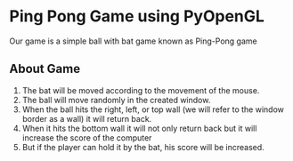# Ping Pong Game using PyOpenGL
Our game is a simple ball with bat game known as Ping-Pong game

## About Game
1. The bat will be moved according to the movement of the mouse.
2. The ball will move randomly in the created window.
3. When the ball hits the right, left, or top wall (we will refer to the window border as a wall) it will return back.
4. When it hits the bottom wall it will not only return back but it will increase the score of the computer
5. But if the player can hold it by the bat, his score will be increased.
